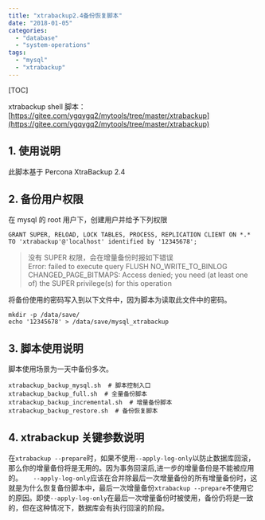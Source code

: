 ```yaml
---
title: "xtrabackup2.4备份恢复脚本"
date: "2018-01-05"
categories:
  - "database"
  - "system-operations"
tags:
  - "mysql"
  - "xtrabackup"
---
```


[TOC]

xtrabackup shell 脚本： [https://gitee.com/ygqygq2/mytools/tree/master/xtrabackup](https://gitee.com/ygqygq2/mytools/tree/master/xtrabackup)

## 1\. 使用说明

此脚本基于 Percona XtraBackup 2.4

## 2\. 备份用户权限

在 mysql 的 root 用户下，创建用户并给予下列权限

```
GRANT SUPER, RELOAD, LOCK TABLES, PROCESS, REPLICATION CLIENT ON *.* TO 'xtrabackup'@'localhost' identified by '12345678';
```

> 没有 SUPER 权限，会在增量备份时报如下错误  
> Error: failed to execute query FLUSH NO_WRITE_TO_BINLOG CHANGED_PAGE_BITMAPS: Access denied; you need (at least one of) the SUPER privilege(s) for this operation

将备份使用的密码写入到以下文件中，因为脚本为读取此文件中的密码。

```
mkdir -p /data/save/
echo '12345678' > /data/save/mysql_xtrabackup
```

## 3\. 脚本使用说明

脚本使用场景为一天中备份多次。

```
xtrabackup_backup_mysql.sh  # 脚本控制入口
xtrabackup_backup_full.sh  # 全量备份脚本
xtrabackup_backup_incremental.sh  # 增量备份脚本
xtrabackup_backup_restore.sh  # 备份恢复脚本
```

## 4\. xtrabackup 关键参数说明

在`xtrabackup --prepare`时，如果不使用`--apply-log-only`以防止数据库回滚，那么你的增量备份将是无用的。因为事务回滚后,进一步的增量备份是不能被应用的。   `--apply-log-only`应该在合并除最后一次增量备份的所有增量备份时，这就是为什么恢复备份脚本中，最后一次增量备份`xtrabackup --prepare`不使用它的原因。即使`--apply-log-only`在最后一次增量备份时被使用，备份仍将是一致的，但在这种情况下，数据库会有执行回滚的阶段。
